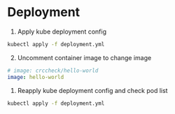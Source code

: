 # Deployment

1. Apply kube deployment config

```sh
kubectl apply -f deployment.yml
```

2. Uncomment container image to change image

```yml
# image: crccheck/hello-world
image: hello-world
```

1. Reapply kube deployment config and check pod list

```sh
kubectl apply -f deployment.yml
```
